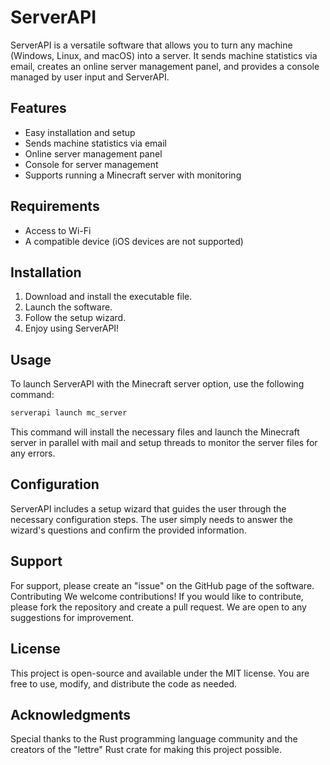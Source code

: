 # ServerAPI

ServerAPI is a versatile software that allows you to turn any machine (Windows, Linux, and macOS) into a server. It sends machine statistics via email, creates an online server management panel, and provides a console managed by user input and ServerAPI.

## Features

- Easy installation and setup
- Sends machine statistics via email
- Online server management panel
- Console for server management
- Supports running a Minecraft server with monitoring

## Requirements

- Access to Wi-Fi
- A compatible device (iOS devices are not supported)

## Installation

1. Download and install the executable file.
2. Launch the software.
3. Follow the setup wizard.
4. Enjoy using ServerAPI!

## Usage

To launch ServerAPI with the Minecraft server option, use the following command:
```sh
serverapi launch mc_server
```
This command will install the necessary files and launch the Minecraft server in parallel with mail and setup threads to monitor the server files for any errors.

## Configuration
ServerAPI includes a setup wizard that guides the user through the necessary configuration steps. The user simply needs to answer the wizard's questions and confirm the provided information.

## Support
For support, please create an "issue" on the GitHub page of the software.
Contributing
We welcome contributions! If you would like to contribute, please fork the repository and create a pull request. We are open to any suggestions for improvement.

## License
This project is open-source and available under the MIT license. You are free to use, modify, and distribute the code as needed.

## Acknowledgments
Special thanks to the Rust programming language community and the creators of the "lettre" Rust crate for making this project possible.
